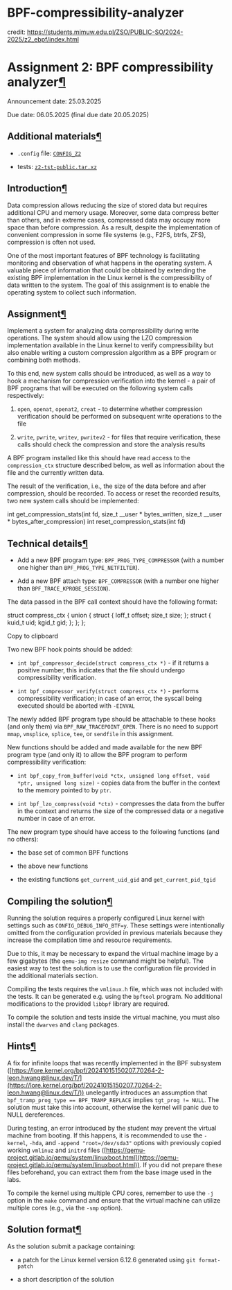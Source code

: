# BPF-compressibility-analyzer
credit: https://students.mimuw.edu.pl/ZSO/PUBLIC-SO/2024-2025/z2_ebpf/index.html

# Assignment 2: BPF compressibility analyzer[¶](#assignment-2-bpf-compressibility-analyzer "Link to this heading")

Announcement date: 25.03.2025

Due date: 06.05.2025 (final due date 20.05.2025)

## Additional materials[¶](#additional-materials "Link to this heading")

*   `.config` file: [`CONFIG_Z2`](../_downloads/a43cc3374a8cd679a3b6502b8fdd1042/CONFIG_Z2)
    
*   tests: [`z2-tst-public.tar.xz`](../_downloads/4156146b265728c04618c7b74593daca/z2-tst-public.tar.xz)
    

## Introduction[¶](#introduction "Link to this heading")

Data compression allows reducing the size of stored data but requires additional CPU and memory usage. Moreover, some data compress better than others, and in extreme cases, compressed data may occupy more space than before compression. As a result, despite the implementation of convenient compression in some file systems (e.g., F2FS, btrfs, ZFS), compression is often not used.

One of the most important features of BPF technology is facilitating monitoring and observation of what happens in the operating system. A valuable piece of information that could be obtained by extending the existing BPF implementation in the Linux kernel is the compressibility of data written to the system. The goal of this assignment is to enable the operating system to collect such information.

## Assignment[¶](#assignment "Link to this heading")

Implement a system for analyzing data compressibility during write operations. The system should allow using the LZO compression implementation available in the Linux kernel to verify compressibility but also enable writing a custom compression algorithm as a BPF program or combining both methods.

To this end, new system calls should be introduced, as well as a way to hook a mechanism for compression verification into the kernel - a pair of BPF programs that will be executed on the following system calls respectively:

1.  `open`, `openat`, `openat2`, `creat` - to determine whether compression verification should be performed on subsequent write operations to the file
    
2.  `write`, `pwrite`, `writev`, `pwritev2` - for files that require verification, these calls should check the compression and store the analysis results
    

A BPF program installed like this should have read access to the `compression_ctx` structure described below, as well as information about the file and the currently written data.

The result of the verification, i.e., the size of the data before and after compression, should be recorded. To access or reset the recorded results, two new system calls should be implemented:

int get\_compression\_stats(int fd, size\_t \_\_user \* bytes\_written, size\_t \_\_user \* bytes\_after\_compression)
int reset\_compression\_stats(int fd)

## Technical details[¶](#technical-details "Link to this heading")

*   Add a new BPF program type: `BPF_PROG_TYPE_COMPRESSOR` (with a number one higher than `BPF_PROG_TYPE_NETFILTER`).
    
*   Add a new BPF attach type: `BPF_COMPRESSOR` (with a number one higher than `BPF_TRACE_KPROBE_SESSION`).
    

The data passed in the BPF call context should have the following format:

struct compress\_ctx {
    union {
        struct {
            loff\_t offset;
            size\_t size;
        };
        struct {
            kuid\_t uid;
            kgid\_t gid;
        };
    };
};

Copy to clipboard

Two new BPF hook points should be added:

*   `int bpf_compressor_decide(struct compress_ctx *)` - if it returns a positive number, this indicates that the file should undergo compressibility verification.
    
*   `int bpf_compressor_verify(struct compress_ctx *)` - performs compressibility verification; in case of an error, the syscall being executed should be aborted with `-EINVAL`
    

The newly added BPF program type should be attachable to these hooks (and only them) via `BPF_RAW_TRACEPOINT_OPEN`. There is no need to support `mmap`, `vmsplice`, `splice`, `tee`, or `sendfile` in this assignment.

New functions should be added and made available for the new BPF program type (and only it) to allow the BPF program to perform compressibility verification:

*   `int bpf_copy_from_buffer(void *ctx, unsigned long offset, void *ptr, unsigned long size)` - copies data from the buffer in the context to the memory pointed to by `ptr`.
    
*   `int bpf_lzo_compress(void *ctx)` - compresses the data from the buffer in the context and returns the size of the compressed data or a negative number in case of an error.
    

The new program type should have access to the following functions (and no others):

*   the base set of common BPF functions
    
*   the above new functions
    
*   the existing functions `get_current_uid_gid` and `get_current_pid_tgid`
    

## Compiling the solution[¶](#compiling-the-solution "Link to this heading")

Running the solution requires a properly configured Linux kernel with settings such as `CONFIG_DEBUG_INFO_BTF=y`. These settings were intentionally omitted from the configuration provided in previous materials because they increase the compilation time and resource requirements.

Due to this, it may be necessary to expand the virtual machine image by a few gigabytes (the `qemu-img resize` command might be helpful). The easiest way to test the solution is to use the configuration file provided in the additional materials section.

Compiling the tests requires the `vmlinux.h` file, which was not included with the tests. It can be generated e.g. using the `bpftool` program. No additional modifications to the provided `libbpf` library are required.

To compile the solution and tests inside the virtual machine, you must also install the `dwarves` and `clang` packages.

## Hints[¶](#hints "Link to this heading")

A fix for infinite loops that was recently implemented in the BPF subsystem ([https://lore.kernel.org/bpf/20241015150207.70264-2-leon.hwang@linux.dev/T/](https://lore.kernel.org/bpf/20241015150207.70264-2-leon.hwang@linux.dev/T/)) unelegantly introduces an assumption that `bpf_tramp_prog_type == BPF_TRAMP_REPLACE` implies `tgt_prog != NULL`. The solution must take this into account, otherwise the kernel will panic due to NULL dereferences.

During testing, an error introduced by the student may prevent the virtual machine from booting. If this happens, it is recommended to use the `-kernel`, `-hda`, and `-append "root=/dev/sda3"` options with previously copied working `vmlinuz` and `initrd` files ([https://qemu-project.gitlab.io/qemu/system/linuxboot.html](https://qemu-project.gitlab.io/qemu/system/linuxboot.html)). If you did not prepare these files beforehand, you can extract them from the base image used in the labs.

To compile the kernel using multiple CPU cores, remember to use the `-j` option in the `make` command and ensure that the virtual machine can utilize multiple cores (e.g., via the `-smp` option).

## Solution format[¶](#solution-format "Link to this heading")

As the solution submit a package containing:

*   a patch for the Linux kernel version 6.12.6 generated using `git format-patch`
    
*   a short description of the solution
